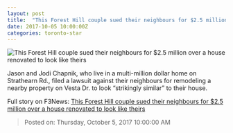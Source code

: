 ```yaml
---
layout: post
title:  "This Forest Hill couple sued their neighbours for $2.5 million over a house renovated to look like theirs"
date: 2017-10-05 10:00:00Z
categories: toronto-star
---
```


![This Forest Hill couple sued their neighbours for $2.5 million over a house renovated to look like theirs](https://www.thestar.com/content/dam/thestar/news/gta/2017/10/05/forest-hill-homeowners-claim-neighbours-duplicated-their-house-design/composite_3_gables_jpg.jpg)

Jason and Jodi Chapnik, who live in a multi-million dollar home on Strathearn Rd., filed a lawsuit against their neighbours for remodeling a nearby property on Vesta Dr. to look “strikingly similar” to their house.


Full story on F3News: [This Forest Hill couple sued their neighbours for $2.5 million over a house renovated to look like theirs](http://www.f3nws.com/n/vD2FRB)

> Posted on: Thursday, October 5, 2017 10:00:00 AM
